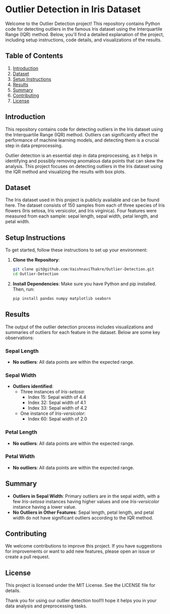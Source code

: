 

# Outlier Detection in Iris Dataset

Welcome to the Outlier Detection project! This repository contains Python code for detecting outliers in the famous Iris dataset using the Interquartile Range (IQR) method. Below, you'll find a detailed explanation of the project, including setup instructions, code details, and visualizations of the results.

## Table of Contents

1. [Introduction](#introduction)
2. [Dataset](#dataset)
3. [Setup Instructions](#setup-instructions)
4. [Results](#results)
5. [Summary](#summary)
6. [Contributing](#contributing)
7. [License](#license)

## Introduction

This repository contains code for detecting outliers in the Iris dataset using the Interquartile Range (IQR) method. Outliers can significantly affect the performance of machine learning models, and detecting them is a crucial step in data preprocessing.

Outlier detection is an essential step in data preprocessing, as it helps in identifying and possibly removing anomalous data points that can skew the analysis. This project focuses on detecting outliers in the Iris dataset using the IQR method and visualizing the results with box plots.

## Dataset

The Iris dataset used in this project is publicly available and can be found here. The dataset consists of 150 samples from each of three species of Iris flowers (Iris setosa, Iris versicolor, and Iris virginica). Four features were measured from each sample: sepal length, sepal width, petal length, and petal width.

## Setup Instructions

To get started, follow these instructions to set up your environment:

1. **Clone the Repository**:
    ```sh
    git clone git@github.com:VaishnaviThakre/Outlier-Detection.git
    cd Outlier-Detection
    ```

2. **Install Dependencies**:
    Make sure you have Python and pip installed. Then, run:
    ```sh
    pip install pandas numpy matplotlib seaborn
    ```

## Results

The output of the outlier detection process includes visualizations and summaries of outliers for each feature in the dataset. Below are some key observations:


### Sepal Length
- **No outliers**: All data points are within the expected range.

### Sepal Width
- **Outliers identified**:
  - Three instances of *Iris-setosa*:
    - Index 15: Sepal width of 4.4
    - Index 32: Sepal width of 4.1
    - Index 33: Sepal width of 4.2
  - One instance of *Iris-versicolor*:
    - Index 60: Sepal width of 2.0

### Petal Length
- **No outliers**: All data points are within the expected range.

### Petal Width
- **No outliers**: All data points are within the expected range.

## Summary

- **Outliers in Sepal Width**: Primary outliers are in the sepal width, with a few *Iris-setosa* instances having higher values and one *Iris-versicolor* instance having a lower value.
- **No Outliers in Other Features**: Sepal length, petal length, and petal width do not have significant outliers according to the IQR method.

## Contributing
We welcome contributions to improve this project. If you have suggestions for improvements or want to add new features, please open an issue or create a pull request.

## License
This project is licensed under the MIT License. See the LICENSE file for details.

Thank you for using our outlier detection tool!!I hope it helps you in your data analysis and preprocessing tasks.
```

